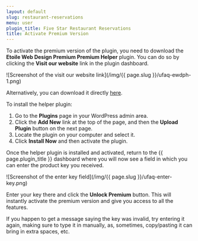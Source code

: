 ```yaml
---
layout: default
slug: restaurant-reservations
menu: user
plugin_title: Five Star Restaurant Reservations
title: Activate Premium Version
---
```

To activate the premium version of the plugin, you need to download the **Etoile Web Design Premium Premium Helper** plugin. You can do so by clicking the **Visit our website** link in the plugin dashboard.

![Screenshot of the visit our website link](/img/{{ page.slug }}/ufaq-ewdph-1.png)

Alternatively, you can download it directly [here](https://etoilewebdesign.com/downloads/ewd-premium-helper.zip).

To install the helper plugin:

1. Go to the **Plugins** page in your WordPress admin area.
2. Click the **Add New** link at the top of the page, and then the **Upload Plugin** button on the next page.
3. Locate the plugin on your computer and select it.
4. Click **Install Now** and then activate the plugin.

Once the helper plugin is installed and activated, return to the {{ page.plugin_title }} dashboard where you will now see a field in which you can enter the product key you received.

![Screenshot of the enter key field](/img/{{ page.slug }}/ufaq-enter-key.png)

Enter your key there and click the **Unlock Premium** button. This will instantly activate the premium version and give you access to all the features.

If you happen to get a message saying the key was invalid, try entering it again, making sure to type it in manually, as, sometimes, copy/pasting it can bring in extra spaces, etc.